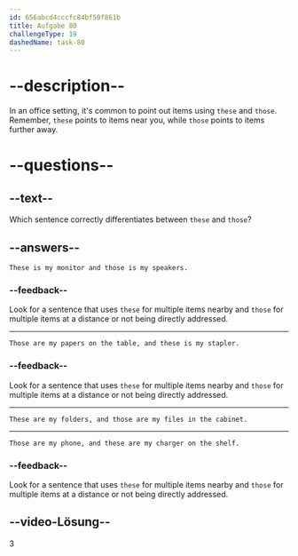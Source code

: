 ```yaml
---
id: 656abcd4cccfc84bf50f861b
title: Aufgabe 80
challengeType: 19
dashedName: task-80
---
```


# --description--

In an office setting, it's common to point out items using `these` and `those`. Remember, `these` points to items near you, while `those` points to items further away.

# --questions--

## --text--

Which sentence correctly differentiates between `these` and `those`?

## --answers--

`These is my monitor and those is my speakers.`

### --feedback--

Look for a sentence that uses `these` for multiple items nearby and `those` for multiple items at a distance or not being directly addressed.

---

`Those are my papers on the table, and these is my stapler.`

### --feedback--

Look for a sentence that uses `these` for multiple items nearby and `those` for multiple items at a distance or not being directly addressed.

---

`These are my folders, and those are my files in the cabinet.`

---

`Those are my phone, and these are my charger on the shelf.`

### --feedback--

Look for a sentence that uses `these` for multiple items nearby and `those` for multiple items at a distance or not being directly addressed.

## --video-Lösung--

3
